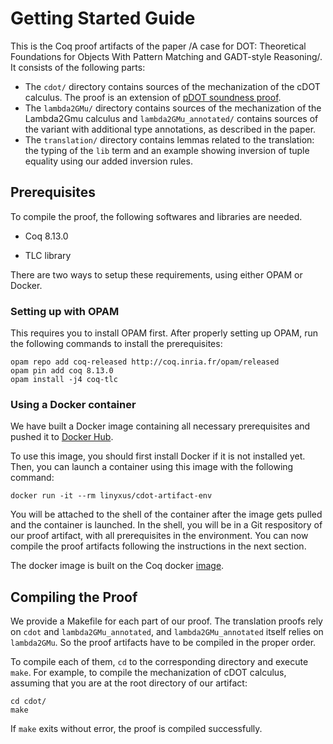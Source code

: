 # Getting Started Guide

This is the Coq proof artifacts of the paper /A case for DOT: Theoretical Foundations for Objects With Pattern Matching and GADT-style Reasoning/. It consists of the following parts:

- The `cdot/` directory contains sources of the mechanization of the cDOT calculus.
  The proof is an extension of [pDOT soundness proof](https://github.com/amaurremi/dot-calculus/tree/master/src/extensions/paths).
- The `lambda2GMu/` directory contains sources of the mechanization of the Lambda2Gmu calculus and `lambda2GMu_annotated/` contains sources of the variant with additional type annotations, as described in the paper.
- The `translation/` directory contains lemmas related to the translation: the typing of the `lib` term and an example showing inversion of tuple equality using our added inversion rules.

## Prerequisites

To compile the proof, the following softwares and libraries are needed.

- Coq 8.13.0

- TLC library

There are two ways to setup these requirements, using either OPAM or Docker.

### Setting up with OPAM

This requires you to install OPAM first. After properly setting up OPAM, run the following commands to install the prerequisites:
```
opam repo add coq-released http://coq.inria.fr/opam/released
opam pin add coq 8.13.0
opam install -j4 coq-tlc
```

### Using a Docker container

We have built a Docker image containing all necessary prerequisites and pushed it to [Docker Hub](https://hub.docker.com/r/linyxus/cdot-artifact-env).

To use this image, you should first install Docker if it is not installed yet. Then, you can launch a container using this image with the following command:
```
docker run -it --rm linyxus/cdot-artifact-env
```
You will be attached to the shell of the container after the image gets pulled and the container is launched. In the shell, you will be in a Git respository of our proof artifact, with all prerequisites in the environment. You can now compile the proof artifacts following the instructions in the next section.

The docker image is built on the Coq docker [image](https://hub.docker.com/r/coqorg/coq/).

## Compiling the Proof

We provide a Makefile for each part of our proof. The translation proofs rely on `cdot` and `lambda2GMu_annotated`, and `lambda2GMu_annotated` itself relies on `lambda2GMu`. So the proof artifacts have to be compiled in the proper order.

To compile each of them, `cd` to the corresponding directory and execute `make`. For example, to compile the mechanization of cDOT calculus, assuming that you are at the root directory of our artifact:
```
cd cdot/
make
```

If `make` exits without error, the proof is compiled successfully.

